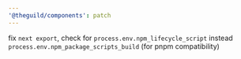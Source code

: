 ```yaml
---
'@theguild/components': patch
---
```


fix `next export`, check for `process.env.npm_lifecycle_script` instead `process.env.npm_package_scripts_build` (for pnpm compatibility)
